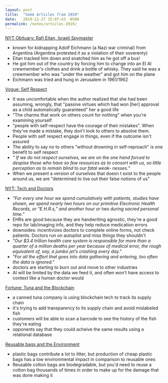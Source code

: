 ```yaml
---
layout: post
title:  "Some Articles from 2019"
date:   2019-12-27 15:07:43 -0500
permalink: /notes/articles-2019/
---
```


[NYT Obituary: Rafi Eitan, Israeli Spymaster](https://www.nytimes.com/2019/03/23/obituaries/rafi-eitan-dead.html?smid=nytcore-ios-share)
- known for kidnapping Adolf Eichmann (a Nazi war criminal) from Argentina (Argentina protested it as a violation of their soverenty)
- Eitan tracked him down and snatched him as he got off a bus!
- He got him out of the country by forcing him to change into an El Al crewmember's clothes and drink a bottle of whisky. They said he was a crewmember who was "under the weather" and got him on the plane
- Eichmann was tried and hung in Jerusalem in 1961/1962


[Vogue: Self Respect](https://www.vogue.com/article/joan-didion-self-respect-essay-1961)
- It was uncomfortable when the author realized that she had been assuming, wrongly, that "passive virtues which had won [her] approval as a child automatically guaranteed" her a good life
- "The charms that work on others count for nothing" when you're examining yourself
- "people with self-respect have the courage of their mistakes". When they've made a mistake, they don't look to others to absolve them.
- People with self respect engage in things, even if the outcome isn't assured
- The ability to say *no* to others "without drowning in self-reproach" is one benefit to self respect
- *" If we do not respect ourselves, we are on the one hand forced to despise those who have so few resources as to consort with us, so little perception as to remain blind to our fatal weak- nesses."*
- When we present a version of ourselves that doesn
t exist to the people around us, we are "determined to live out their false notions of us"

[NYT: Tech and Doctors](https://www.nytimes.com/interactive/2018/05/16/magazine/health-issue-what-we-lose-with-data-driven-medicine.html?auth=login-email)
- *"For every one hour we spend cumulatively with patients, studies have shown, we spend nearly two hours on our primitive Electronic Health Records, or “E.H.R.s,” and another hour or two during sacred personal time."*
- EHRs are good because they are handwriting agnostic, they're a good repo for lab/imaging info, and they help reduce medication errors
- downsides: incentivizes doctors to complete online forms, not check patients. Doctors run on autopilot and miss things they shouldn't
- *"Our $3.4 trillion health care system is responsible for more than a quarter of a million deaths per year because of medical error, the rough equivalent of, say, a jumbo jet’s crashing every day."*
- *"For all the effort that goes into data gathering and entering, too often the data is ignored."*
- doctors are starting to burn out and move to other industries
- AI will be limited by the data we feed it, and often won't have access to context like a human doctor would

[Fortune: Tuna and the Blockchain](http://fortune.com/2019/03/08/tuna-blockchain-bumble-bee-sap/)
- a canned tuna company is using blockchain tech to track its supply chain
- it's trying to add transparency to its supply chain and avoid mislabeled fish
- customers will be able to scan a barcode to see the history of the fish they're eating
- opponents say that they could acheive the same results using a relational database

[Reusable bags and the Environment](https://qz.com/1585027/when-it-comes-to-climate-change-cotton-totes-might-be-worse-than-plastic/)
- plastic bags contribute a lot to litter, but production of cheap plastic bags has a low environmental impact in comparison to reusable ones
- Reusable cotton bags are biodegradable, but you'd need to reuse a cotton bag thousands of times in order to make up for the damage that was done making it


